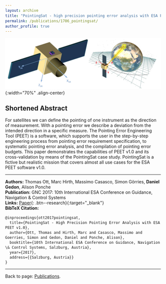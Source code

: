 ```yaml
---
layout: archive
title: "PointingSat - high precision pointing error analysis with ESA PEET v1.0"
permalink: /publications/1706_pointingsat/
author_profile: true
---
```


![](/images/publications/1706_pointingsat.png){:width="70%" .align-center}


## Shortened Abstract

For satellites we can define the pointing of one instrument as the direction of measurement.
With a pointing error we describe a deviation from the intended direction in a specific measure.
The Pointing Error Engineering Tool (PEET) is a software, which supports the user in the
step-by-step engineering process from pointing error requirement 
specification, to systematic pointing error analysis, and the compilation of pointing error budgets.
This paper demonstrates the capabilities of PEET v1.0 and its cross-validation by means of the
PointingSat case study. PointingSat is a fictive but realistic mission that covers almost all use
cases for the ESA PEET software v1.0.

---
**Authors:** Thomas Ott, Marc Hirth, Massimo Casasco, Simon Görries, **Daniel Gedon**, Alison Ponche\
**Publication:** GNC 2017: 10th International ESA Conference on Guidance, Navigation & Control Systems\
**Links:** [Paper](http://peet.estec.esa.int/files/ESA_GNC2017_PEET_Application_Scenario.pdf){: .btn--research}{:target="_blank"}\
**BibTeX Citation:**
```
@inproceedings{ott2017pointingsat,
  title={PointingSat - High Precision Pointing Error Analysis with ESA PEET v1.0},
  author={Ott, Thomas and Hirth, Marc and Casasco, Massimo and Goerries, Simon and Gedon, Daniel and Ponche, Alison},
  booktitle={10th International ESA Conference on Guidance, Navigation \& Control Systems, Salzburg, Austria},
  year={2017},
  address={{Salzburg, Austria}}
}
```

---
Back to page: [Publications](\publications).